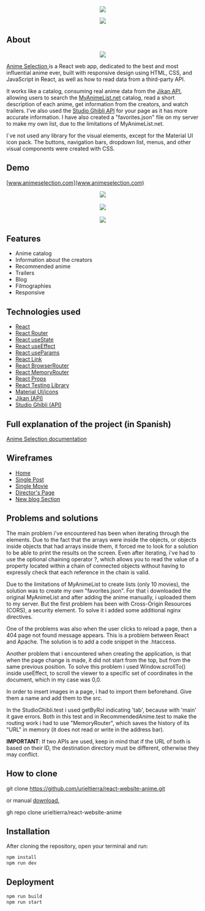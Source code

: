 <p align="center">
  <img src='https://user-images.githubusercontent.com/47890005/180652171-1d5b6522-6132-4796-a0ff-c081fa919111.png'>
  <p align='center'>
    <a href='https://reactjs.org' target='__blank'>
        <img src="https://img.shields.io/badge/Frontend-React-blue?style=flat-square&link=https://reactjs.org">
    </a>
  </p>
</p>

## About

<p align="center">
  <img src='https://user-images.githubusercontent.com/47890005/180651636-9282b0a6-d916-4064-b5b5-3fdcb382f0c6.png'>
</p>

[Anime Selection ](https://www.animeselection.com) is a React web app, dedicated to the best and most influential anime ever, built with responsive design using HTML, CSS, and JavaScript in React, as well as how to read data from a third-party API.

It works like a catalog, consuming real anime data from the [Jikan API](https://jikan.moe/), allowing users to search the [MyAnimeList.net](https://myanimelist.net/) catalog, read a short description of each anime, get information from the creators, and watch trailers. I've also used the [Studio Ghibli API](https://ghibliapi.herokuapp.com/) for your page as it has more accurate information. I have also created a "favorites.json" file on my server to make my own list, due to the limitations of MyAnimeList.net.

I´ve not used any library for the visual elements, except for the Material UI icon pack. The buttons, navigation bars, dropdown list, menus, and other visual components were created with CSS.

## Demo

[www.animeselection.com](www.animeselection.com)

<p align="center">
  <img src='https://user-images.githubusercontent.com/47890005/180651261-d0e32001-f2ba-4bed-a026-6075cd5ee9c0.gif'><br></br>
  <img src='https://user-images.githubusercontent.com/47890005/180651515-a1db283b-c032-46a3-9526-3d1c1eccdc0e.gif'><br></br>
  <img src='https://user-images.githubusercontent.com/47890005/180651583-df1f0054-4091-4b0a-b03f-3557c5c7ddfe.gif'>
</p>

## Features

- Anime catalog
- Information about the creators
- Recommended anime
- Trailers
- Blog
- Filmographies
- Responsive

## Technologies used

- [React](https://reactjs.org/)
- [React Router](https://reactrouter.com/)
- [React useState](https://reactjs.org/docs/hooks-reference.html#usestate)
- [React useEffect](https://reactjs.org/docs/hooks-reference.html#useeffect)
- [React useParams](https://reactrouter.com/docs/en/v6/hooks/use-params)
- [React Link](https://v5.reactrouter.com/web/api/Link)
- [React BrowserRouter](https://v5.reactrouter.com/web/api/BrowserRouter)
- [React MemoryRouter](https://v5.reactrouter.com/web/api/MemoryRouter)
- [React Props](https://reactjs.org/docs/render-props.html#gatsby-focus-wrapper)
- [React Testing Library](https://testing-library.com/docs/react-testing-library/intro/)
- [Material UI/icons](https://material-ui.com/pt/)
- [Jikan (API)](https://jikan.moe/)
- [Studio Ghibli (API)](https://ghibliapi.herokuapp.com/)

## Full explanation of the project (in Spanish)

[Anime Selection documentation](https://www.animeselection.com/media/documents/anime-selection.pdf)

## Wireframes

- [Home](https://www.animeselection.commedia/documents/wireframe_anime_selection_1.jpeg)
- [Single Post](https://www.animeselection.com/media/wireframe_anime_selection_2.jpeg)
- [Single Movie](https://www.animeselection.com/media/documents/wireframe_anime_selection_3.jpeg)
- [Director's Page](https://www.animeselection.com/media/documents/wireframe_anime_selection_4.jpeg)
- [New blog Section](https://www.animeselection.com/media/documents/wireframe_anime_selection_5.jpeg)

## Problems and solutions

The main problem i've encountered has been when iterating through the elements. Due to the fact that the arrays were inside the objects, or objects inside objects that had arrays inside them, it forced me to look for a solution to be able to print the results on the screen. Even after iterating, i've had to use the optional chaining operator ?, which allows you to read the value of a property located within a chain of connected objects without having to expressly check that each reference in the chain is valid.

Due to the limitations of MyAnimeList to create lists (only 10 movies), the solution was to create my own "favorites.json". For that i downloaded the original MyAnimeList and after adding the anime manually, i uploaded them to my server. But the first problem has been with Cross-Origin Resources (CORS), a security element. To solve it i added some additional nginx directives.

One of the problems was also when the user clicks to reload a page, then a 404 page not found message appears. This is a problem between React and Apache. The solution is to add a code snippet in the .htaccess.

Another problem that i encountered when creating the application, is that when the page change is made, it did not start from the top, but from the same previous position. To solve this problem i used Window.scrollTo() inside useEffect, to scroll the viewer to a specific set of coordinates in the document, which in my case was 0,0.

In order to insert images in a page, i had to import them beforehand. Give them a name and add them to the src.

In the StudioGhibli.test i used getByRol indicating 'tab', because with 'main' it gave errors. Both in this test and in RecommendedAnime.test to make the routing work i had to use "MemoryRouter", which saves the history of its "URL" in memory (it does not read or write in the address bar).

**IMPORTANT**: If two APIs are used, keep in mind that if the URL of both is based on their ID, the destination directory must be different, otherwise they may conflict.

## How to clone

git clone https://github.com/urieltierra/react-website-anime.git

or manual [download.](https://github.com/urieltierra/react-website-anime/archive/refs/heads/anime-13.zip)

gh repo clone urieltierra/react-website-anime

## Installation

After cloning the repository, open your terminal and run:

```sh
npm install
npm run dev
```

## Deployment

```sh
npm run build
npm run start
```
